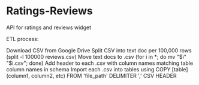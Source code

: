 # Ratings-Reviews
API for ratings and reviews widget

ETL process:

Download CSV from Google Drive
Split CSV into text doc per 100,000 rows (split -l 100000 reviews.csv)
Move text docs to .csv (for i in *; do mv "$i" "$i.csv"; done)
Add header to each .csv with column names matching table column names in schema
Import each .csv into tables using COPY [table](column1, column2, etc) FROM 'file_path' DELIMITER ',' CSV HEADER
